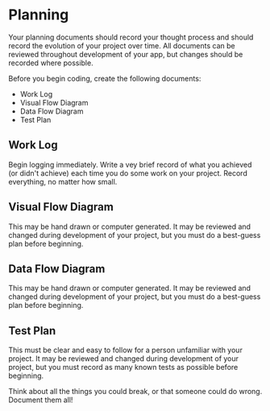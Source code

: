 # Planning

Your planning documents should record your thought process and should record the evolution of your project over time. All documents can be reviewed throughout development of your app, but changes should be recorded where possible.

Before you begin coding, create the following documents:

* Work Log
* Visual Flow Diagram
* Data Flow Diagram
* Test Plan

## Work Log

Begin logging immediately. Write a vey brief record of what you achieved \(or didn't achieve\) each time you do some work on your project. Record everything, no matter how small.

## Visual Flow Diagram

This may be hand drawn or computer generated. It may be reviewed and changed during development of your project, but you must do a best-guess plan before beginning.

## Data Flow Diagram

This may be hand drawn or computer generated. It may be reviewed and changed during development of your project, but you must do a best-guess plan before beginning.

## Test Plan

This must be clear and easy to follow for a person unfamiliar with your project. It may be reviewed and changed during development of your project, but you must record as many known tests as possible before beginning.

Think about all the things you could break, or that someone could do wrong. Document them all!

